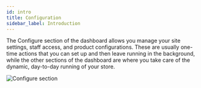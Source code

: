 ```yaml
---
id: intro
title: Configuration
sidebar_label: Introduction
---
```


The Configure section of the dashboard allows you manage your site settings, staff access, and product configurations. These are usually one-time actions that you can set up and then leave running in the background, while the other sections of the dashboard are where you take care of the dynamic, day-to-day running of your store.

![Configure section](assets/dashboard-config/config1.JPG)
